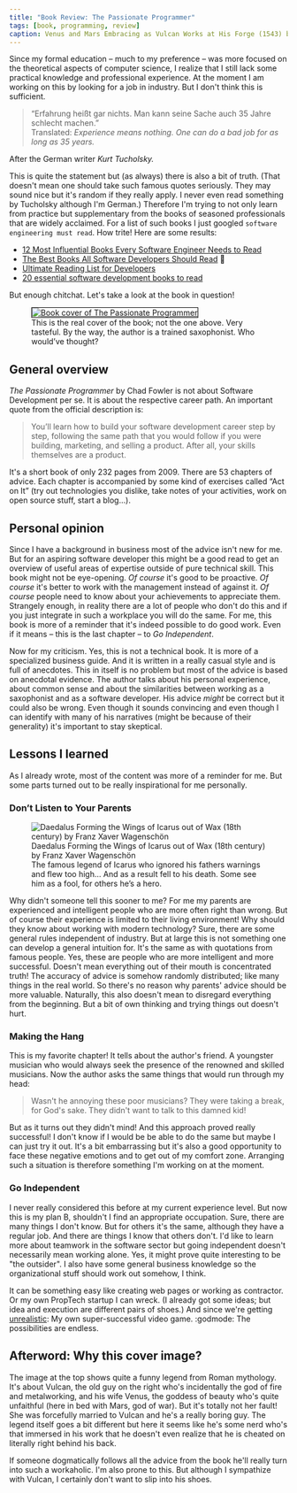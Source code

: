 ```yaml
---
title: "Book Review: The Passionate Programmer"
tags: [book, programming, review]
caption: Venus and Mars Embracing as Vulcan Works at His Forge (1543) by Enea Vico after Parmigianino
---
```


Since my formal education – much to my preference – was more focused on the theoretical aspects of computer science, I realize that I still lack some practical knowledge and professional experience. At the moment I am working on this by looking for a job in industry. But I don't think this is sufficient.

<blockquote>
“Erfahrung heißt gar nichts. Man kann seine Sache auch 35 Jahre schlecht machen.” <br>
Translated: <i>Experience means nothing. One can do a bad job for as long as 35 years.</i>
</blockquote>
 After the German writer <i>Kurt Tucholsky.</i>

This is quite the statement but (as always) there is also a bit of truth. (That doesn't mean one should take such famous quotes seriously. They may sound nice but it's random if they really apply. I never even read something by Tucholsky although I'm German.) Therefore I'm trying to not only learn from practice but supplementary from the books of seasoned professionals that are widely acclaimed. For a list of such books I just googled `software engineering must read`. How trite! Here are some results: 

* [12 Most Influential Books Every Software Engineer Needs to Read](https://jasonroell.com/2015/03/16/12-most-infuential-books-every-software-engineer-needs-to-read/)
* [The Best Books All Software Developers Should Read](https://simpleprogrammer.com/best-books-software-developers/) :muscle:
* [Ultimate Reading List for Developers](https://medium.com/@YogevSitton/the-ultimate-reading-list-for-developers-e96c832d9687)
* [20 essential software development books to read](https://apiumhub.com/tech-blog-barcelona/software-development-books/)

But enough chitchat. Let's take a look at the book in question!

<figure>
    <a href="https://pragprog.com/book/cfcar2/the-passionate-programmer"><img src="{{ site.baseurl }}/assets/{{ page.slug }}/book_cover.jpg" alt="Book cover of The Passionate Programmer" style="min-width:60%;border:1px solid black;border-radius:0;"></a>
    <figcaption>This is the real cover of the book; not the one above. Very tasteful. By the way, the author is a trained saxophonist. Who would’ve thought?</figcaption>
</figure>

## General overview

*The Passionate Programmer* by Chad Fowler is not about Software Development per se. It is about the respective career path. An important quote from the official description is:

> You’ll learn how to build your software development career step by step, following the same path that you would follow if you were building, marketing, and selling a product. After all, your skills themselves are a product.

It's a short book of only 232 pages from 2009. There are 53 chapters of advice. Each chapter is accompanied by some kind of exercises called “Act on It” (try out technologies you dislike, take notes of your activities, work on open source stuff, start a blog...).

## Personal opinion

Since I have a background in business most of the advice isn't new for me. But for an aspiring software developer this might be a good read to get an overview of useful areas of expertise outside of pure technical skill. This book might not be eye-opening. *Of course* it's good to be proactive. *Of course* it's better to work with the management instead of against it. *Of course* people need to know about your achievements to appreciate them. Strangely enough, in reality there are a lot of people who don't do this and if you just integrate in such a workplace you will do the same. For me, this book is more of a reminder that it's indeed possible to do good work. Even if it means – this is the last chapter – to *Go Independent*.

Now for my criticism. Yes, this is not a technical book. It is more of a specialized business guide. And it is written in a really casual style and is full of anecdotes. This in itself is no problem but most of the advice is based on anecdotal evidence. The author talks about his personal experience, about common sense and about the similarities between working as a saxophonist and as a software developer. His advice *might* be correct but it could also be wrong. Even though it sounds convincing and even though I can identify with many of his narratives (might be because of their generality) it's important to stay skeptical. 

## Lessons I learned

As I already wrote, most of the content was more of a reminder for me. But some parts turned out to be really inspirational for me personally.

### Don’t Listen to Your Parents

<figure>
    <img src="{{ site.baseurl }}/assets/{{ page.slug }}/daedalus_forming_the_wings_of_icarus_out_of_wax.jpg" alt="Daedalus Forming the Wings of Icarus out of Wax (18th century) by Franz Xaver Wagenschön">
    <figcaption>
    Daedalus Forming the Wings of Icarus out of Wax (18th century) by Franz Xaver Wagenschön<br>
    The famous legend of Icarus who ignored his fathers warnings and flew too high… And as a result fell to his death. Some see him as a fool, for others he’s a hero.
    </figcaption>
</figure>

Why didn't someone tell this sooner to me? For me my parents are experienced and intelligent people who are more often right than wrong. But of course their experience is limited to their living environment! Why should they know about working with modern technology? Sure, there are some general rules independent of industry. But at large this is not something one can develop a general intuition for. It's the same as with quotations from famous people. Yes, these are people who are more intelligent and more successful. Doesn't mean everything out of their mouth is concentrated truth! The accuracy of advice is somehow randomly distributed; like many things in the real world. So there's no reason why parents' advice should be more valuable. Naturally, this also doesn't mean to disregard everything from the beginning. But a bit of own thinking and trying things out doesn't hurt.

### Making the Hang

This is my favorite chapter! It tells about the author's friend. A youngster musician who would always seek the presence of the renowned and skilled musicians. Now the author asks the same things that would run through my head:

> Wasn't he annoying these poor musicians? They were taking a break, for God's sake. They didn't want to talk to this damned kid!

But as it turns out they didn't mind! And this approach proved really successful! I don't know if I would be be able to do the same but maybe I can just try it out. It's a bit embarrassing but it's also a good opportunity to face these negative emotions and to get out of my comfort zone. Arranging such a situation is therefore something I'm working on at the moment.

### Go Independent

I never really considered this before at my current experience level. But now this is my plan B, shouldn't I find an appropriate occupation. Sure, there are many things I don't know. But for others it's the same, although they have a regular job. And there are things I know that others don't. I'd like to learn more about teamwork in the software sector but going independent doesn't necessarily mean working alone. Yes, it might prove quite interesting to be "the outsider". I also have some general business knowledge so the organizational stuff should work out somehow, I think.

It can be something easy like creating web pages or working as contractor. Or my own PropTech startup I can wreck. (I already got some ideas; but idea and execution are different pairs of shoes.) And since we're getting [unrealistic](https://www.unrealengine.com/): My own super-successful video game. :godmode: The possibilities are endless.

## Afterword: Why this cover image?

The image at the top shows quite a funny legend from Roman mythology. It's about Vulcan, the old guy on the right who's incidentally the god of fire and metalworking, and his wife Venus, the goddess of beauty who's quite unfaithful (here in bed with Mars, god of war). But it's totally not her fault! She was forcefully married to Vulcan and he's a really boring guy. The legend itself goes a bit different but here it seems like he's some nerd who's that immersed in his work that he doesn't even realize that he is cheated on literally right behind his back.

If someone dogmatically follows all the advice from the book he'll really turn into such a workaholic. I'm also prone to this. But although I sympathize with Vulcan, I certainly don't want to slip into his shoes.